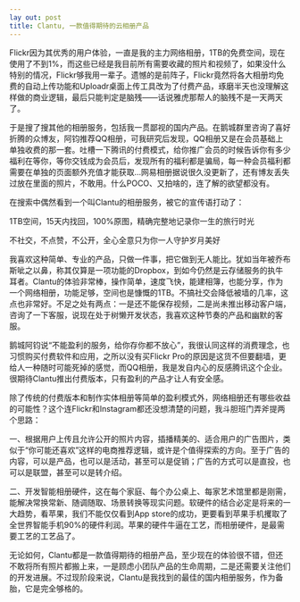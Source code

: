 ```yaml
---
lay out: post
title: Clantu, 一款值得期待的云相册产品
---
```


Flickr因为其优秀的用户体验，一直是我的主力网络相册，1TB的免费空间，现在使用了不到1%，而这些已经是我目前所有需要收藏的照片和视频了，如果没什么特别的情况，Flickr够我用一辈子。遗憾的是前阵子，Flickr竟然将各大相册均免费的自动上传功能和Uploadr桌面上传工具改为了付费产品，琢磨半天也没理解这样做的商业逻辑，最后只能判定是脑残——话说雅虎那帮人的脑残不是一天两天了。

于是搜了搜其他的相册服务，包括我一贯鄙视的国内产品。在鹅城群里咨询了喜好折腾的众博友，阿钧推荐QQ相册，可我研究后发现，QQ相册又是在会员基础上单独收费的那一套。吐槽一下腾讯的付费模式，给你推广会员的时候告诉你有多少福利在等你，等你交钱成为会员后，发现所有的福利都是骗局，每一种会员福利都需要在单独的页面额外充值才能获取…网易相册据说很久没更新了，还有博友丢失过放在里面的照片，不敢用。什么POCO、又拍啥的，连了解的欲望都没有。

在搜索中偶然看到一个叫Clantu的相册服务，被它的宣传语打动了：

1TB空间，15天内找回，100%原图，精确完整地记录你一生的旅行时光

不社交，不点赞，不公开，全心全意只为你一人守护岁月美好

我喜欢这种简单、专业的产品，只做一件事，把它做到无人能比。犹如当年被乔布斯呲之以鼻，称其仅算是一项功能的Dropbox，到如今仍然是云存储服务的执牛耳者。Clantu的体验非常棒，操作简单，速度飞快，能建相簿，也能分享，作为一个网络相册，功能足够，空间也是慷慨的1TB。不搞社交会降低被墙的几率，这点也非常好。不足之处有两点：一是还不能保存视频，二是尚未推出移动客户端，咨询了一下客服，说现在处于树懒开发状态，我喜欢这种节奏的产品和幽默的客服。

鹅城阿钧说“不能盈利的服务，给你存你都不放心”，我很认同这样的消费理念，也习惯购买付费软件和应用，之所以没有买Flickr Pro的原因是这货不但要翻墙，更给人一种随时可能死掉的感觉，而QQ相册，我是发自内心的反感腾讯这个企业。很期待Clantu推出付费版本，只有盈利的产品才让人有安全感。

除了传统的付费版本和制作实体相册等简单的盈利模式外，网络相册还有哪些收益的可能性？这个连Flickr和Instagram都还没想清楚的问题，我斗胆班门弄斧提两个思路：

一、根据用户上传且允许公开的照片内容，插播精美的、适合用户的广告图片，类似于“你可能还喜欢”这样的电商推荐逻辑，或许是个值得探索的方向。至于广告的内容，可以是产品，也可以是活动，甚至可以是促销；广告的方式可以是直投，也可以是联盟，甚至可以是转介绍。

二、开发智能相册硬件，这在每个家庭、每个办公桌上、每家艺术馆里都是刚需，能解决常换常新、随调随取、场景转换等现实问题。软硬件的结合必定是将来的一大趋势，看苹果，我们不能仅仅看到App store的成功，更要看到苹果手机攫取了全世界智能手机90%的硬件利润。苹果的硬件牛逼在工艺，而相册硬件，是最需要工艺的工艺品了。

无论如何，Clantu都是一款值得期待的相册产品，至少现在的体验很不错，但还不敢将所有照片都搬上来，一是顾虑小团队产品的生命周期，二是还需要关注他们的开发进展。不过现阶段来说，Clantu是我找到的最佳的国内相册服务，作为备胎，它是完全够格的。
